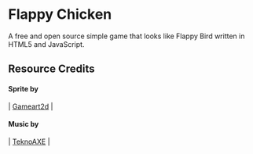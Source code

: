 # Flappy Chicken
A free and open source simple game that looks like Flappy Bird written in HTML5 and JavaScript.

## Resource Credits

#### Sprite by             
| [Gameart2d](http://www.gameart2d.com/) |

#### Music by
| [TeknoAXE](http://teknoaxe.com/Home.php) |
